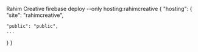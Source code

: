 Rahim Creative 
firebase deploy --only hosting:rahimcreative
{
  "hosting": {
    "site": "rahimcreative",

    "public": "public",
    ...
  }
}